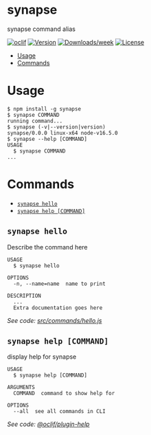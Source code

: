 synapse
=======

synapse command alias

[![oclif](https://img.shields.io/badge/cli-oclif-brightgreen.svg)](https://oclif.io)
[![Version](https://img.shields.io/npm/v/synapse.svg)](https://npmjs.org/package/synapse)
[![Downloads/week](https://img.shields.io/npm/dw/synapse.svg)](https://npmjs.org/package/synapse)
[![License](https://img.shields.io/npm/l/synapse.svg)](https://github.com/gudsson/synapse/blob/master/package.json)

<!-- toc -->
* [Usage](#usage)
* [Commands](#commands)
<!-- tocstop -->
# Usage
<!-- usage -->
```sh-session
$ npm install -g synapse
$ synapse COMMAND
running command...
$ synapse (-v|--version|version)
synapse/0.0.0 linux-x64 node-v16.5.0
$ synapse --help [COMMAND]
USAGE
  $ synapse COMMAND
...
```
<!-- usagestop -->
# Commands
<!-- commands -->
* [`synapse hello`](#synapse-hello)
* [`synapse help [COMMAND]`](#synapse-help-command)

## `synapse hello`

Describe the command here

```
USAGE
  $ synapse hello

OPTIONS
  -n, --name=name  name to print

DESCRIPTION
  ...
  Extra documentation goes here
```

_See code: [src/commands/hello.js](https://github.com/gudsson/synapse/blob/v0.0.0/src/commands/hello.js)_

## `synapse help [COMMAND]`

display help for synapse

```
USAGE
  $ synapse help [COMMAND]

ARGUMENTS
  COMMAND  command to show help for

OPTIONS
  --all  see all commands in CLI
```

_See code: [@oclif/plugin-help](https://github.com/oclif/plugin-help/blob/v3.2.14/src/commands/help.ts)_
<!-- commandsstop -->
